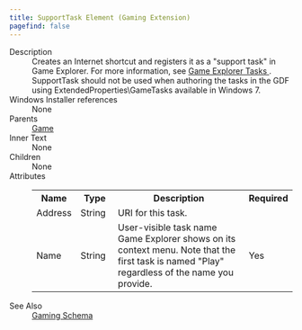 ```yaml
---
title: SupportTask Element (Gaming Extension)
pagefind: false
---
```

<dl>
  <dt>Description</dt>
  <dd>                 Creates an Internet shortcut and registers it as a "support task" in Game Explorer. For more information, see                 <a href="http://msdn.microsoft.com/library/bb173450.aspx" target="_blank">                     Game Explorer Tasks                 </a>.  SupportTask should not be used when authoring the tasks in the GDF using ExtendedProperties\GameTasks available in Windows 7.             </dd>
  <dt>Windows Installer references</dt>
  <dd>None</dd>
  <dt>Parents</dt>
  <dd>
    <a href="../game" class="extension">Game</a>
  </dd>
  <dt>Inner Text</dt>
  <dd>None</dd>
  <dt>Children</dt>
  <dd>None</dd>
  <dt>Attributes</dt>
  <dd>
    <table cellspacing="0" cellpadding="0" class="schema">
      <tr>
        <th width="15%">Name</th>
        <th width="15%">Type</th>
        <th width="65%">Description</th>
        <th width="15%">Required</th>
      </tr>
      <tr>
        <td>Address</td>
        <td>String</td>
        <td>URI for this task.</td>
        <td>&nbsp;</td>
      </tr>
      <tr>
        <td>Name</td>
        <td>String</td>
        <td>User-visible task name Game Explorer shows on its context menu. Note that the first task is named "Play" regardless of the name you provide.</td>
        <td>Yes</td>
      </tr>
    </table>
  </dd>
  <dt>See Also</dt>
  <dd>
    <a href="../">Gaming Schema</a>
  </dd>
</dl>

